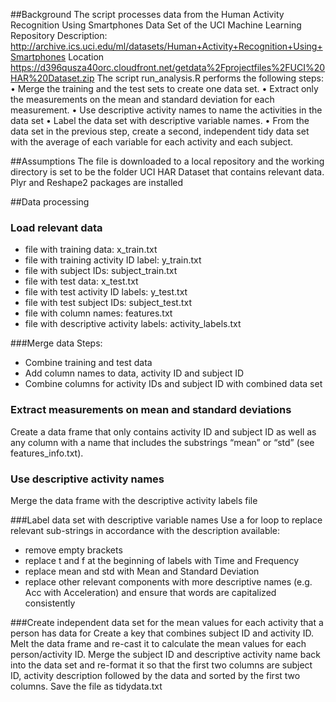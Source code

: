 ##Background
The script processes data from the Human Activity Recognition Using Smartphones Data Set of the UCI Machine Learning Repository
Description:
http://archive.ics.uci.edu/ml/datasets/Human+Activity+Recognition+Using+Smartphones
Location
https://d396qusza40orc.cloudfront.net/getdata%2Fprojectfiles%2FUCI%20HAR%20Dataset.zip
The script run_analysis.R performs the following steps:
•	Merge the training and the test sets to create one data set.
•	Extract only the measurements on the mean and standard deviation for each measurement.
•	Use descriptive activity names to name the activities in the data set
•	Label the data set with descriptive variable names.
•	From the data set in the previous step, create a second, independent tidy data set with the average of each variable for each activity and each subject.

##Assumptions
The file is downloaded to a local repository and the working directory is set to be the folder UCI HAR Dataset that contains relevant data. Plyr and Reshape2 packages are installed

##Data processing

### Load relevant data
* file with training data: x_train.txt
* file with training activity ID label: y_train.txt
* file with subject IDs: subject_train.txt
* file with test data: x_test.txt
* file with test activity ID labels: y_test.txt
* file with test subject IDs: subject_test.txt
* file with column names: features.txt
* file with descriptive activity labels: activity_labels.txt

###Merge data
Steps:
* Combine training and test data
* Add column names to data, activity ID and subject ID
* Combine columns for activity IDs and subject ID with combined data set

### Extract measurements on mean and standard deviations
Create a data frame that only contains activity ID and subject ID as well as any column with a name that includes the substrings “mean” or “std” (see features_info.txt).

### Use descriptive activity names
Merge the data frame with the descriptive activity labels file

###Label data set with descriptive variable names
Use a for loop to replace relevant sub-strings in accordance with the description available:
* remove empty brackets
* replace t and f at the beginning of labels with Time and Frequency
* replace mean and std with Mean and Standard Deviation
* replace other relevant components with more descriptive names (e.g. Acc with Acceleration) and ensure that words are capitalized consistently

###Create independent data set for the mean values for each activity that a person has data for
Create a key that combines subject ID and activity ID. Melt the data frame and re-cast it to calculate the mean values for each person/activity ID. Merge the subject ID and descriptive activity name back into the data set and re-format it so that the first two columns are subject ID, activity description followed by the data and sorted by the first two columns.
Save the file as tidydata.txt

